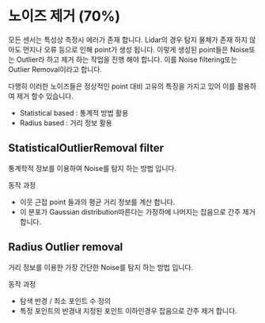 # 노이즈 제거  \(70%\)

모든 센서는 특성상 측정시 에러가 존재 합니다. Lidar의 경우 탐지 물체가 존재 하지 않아도 먼지나 오류 등으로 인해 point가 생성 됩니다. 이렇게 생성된 point들은 Noise또는 Outlier라 하고 제거 하는 작업을 진행 해야 합니다. 이를 Noise filtering또는 Outlier Removal이라고 합니다.

다행히 이러한 노이즈들은 정상적인 point 대비 고유의 특징을 가지고 있어 이를 활용하여 제거 할수 있습니다.

* Statistical based : 통계적 방법 활용
* Radius based : 거리 정보 활용

## StatisticalOutlierRemoval filter

통계학적 정보를 이용하여 Noise를 탐지 하는 방법 입니다.

동작 과정

* 이웃 근접 point 들과의 평균 거리 정보를 계산 합니다. 
* 이 분포가 Gaussian distribution따른다는 가정하에 나머지는 잡음으로 간주 제거 합니다. 

## Radius Outlier removal

거리 정보를 이용한 가장 간단한 Noise를 탐지 하는 방법 입니다.

동작 과정

* 탐색 반경 / 최소 포인트 수 정의 
* 특정 포인트의 반경내 지정된 포인트 이하인경우 잡음으로 간주 제거 합니다. 

